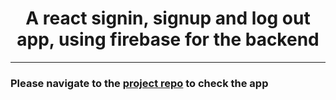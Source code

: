 <h1 align='center'>A react signin, signup and log out app, using firebase for the backend
</h1>

---

### Please navigate to the [project repo](https://github.com/sbinmakhashen/Firebase-Signin-Auth) to check the app
